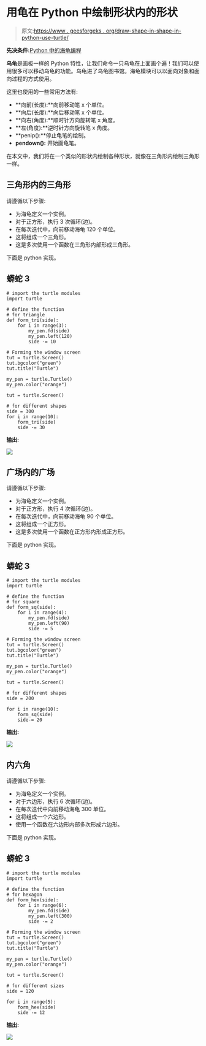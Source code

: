 # 用龟在 Python 中绘制形状内的形状

> 原文:[https://www . geesforgeks . org/draw-shape-in-shape-in-python-use-turtle/](https://www.geeksforgeeks.org/draw-shape-inside-shape-in-python-using-turtle/)

**先决条件:**[Python 中的海龟编程](https://www.geeksforgeeks.org/turtle-programming-python/)

**乌龟**是画板一样的 Python 特性，让我们命令一只乌龟在上面画个遍！我们可以使用很多可以移动乌龟的功能。乌龟进了乌龟图书馆。海龟模块可以以面向对象和面向过程的方式使用。

这里也使用的一些常用方法有:

*   **向前(长度):**向前移动笔 x 个单位。
*   **向后(长度):**向后移动笔 x 个单位。
*   **向右(角度):**顺时针方向旋转笔 x 角度。
*   **左(角度):**逆时针方向旋转笔 x 角度。
*   **penip():**停止龟笔的绘制。
*   **pendown():** 开始画龟笔。

在本文中，我们将在一个类似的形状内绘制各种形状，就像在三角形内绘制三角形一样。

## **三角形内的三角形**

请遵循以下步骤:

*   为海龟定义一个实例。
*   对于正方形，执行 3 次循环(边)。
*   在每次迭代中，向前移动海龟 120 个单位。
*   这将组成一个三角形。
*   这是多次使用一个函数在三角形内部形成三角形。

下面是 python 实现。

## 蟒蛇 3

```
# import the turtle modules
import turtle

# define the function
# for triangle
def form_tri(side):
    for i in range(3):
        my_pen.fd(side)
        my_pen.left(120)
        side -= 10

# Forming the window screen
tut = turtle.Screen()
tut.bgcolor("green")
tut.title("Turtle")

my_pen = turtle.Turtle()
my_pen.color("orange")

tut = turtle.Screen()          

# for different shapes
side = 300
for i in range(10):
    form_tri(side)
    side -= 30
```

**输出:**

![](img/9126147726838c28337cf73695b3212b.png)

## 广场内的广场

请遵循以下步骤:

*   为海龟定义一个实例。
*   对于正方形，执行 4 次循环(边)。
*   在每次迭代中，向前移动海龟 90 个单位。
*   这将组成一个正方形。
*   这是多次使用一个函数在正方形内形成正方形。

下面是 python 实现。

## 蟒蛇 3

```
# import the turtle modules
import turtle

# define the function
# for square
def form_sq(side):
    for i in range(4):
        my_pen.fd(side)
        my_pen.left(90)
        side -= 5

# Forming the window screen
tut = turtle.Screen()
tut.bgcolor("green")
tut.title("Turtle")

my_pen = turtle.Turtle()
my_pen.color("orange")

tut = turtle.Screen()          

# for different shapes
side = 200

for i in range(10):
    form_sq(side)
    side-= 20
```

**输出:**

![](img/9599cda82273ddcab503cedb7922e2f3.png)

## 内六角

请遵循以下步骤:

*   为海龟定义一个实例。
*   对于六边形，执行 6 次循环(边)。
*   在每次迭代中向前移动海龟 300 单位。
*   这将组成一个六边形。
*   使用一个函数在六边形内部多次形成六边形。

下面是 python 实现。

## 蟒蛇 3

```
# import the turtle modules
import turtle

# define the function
# for hexagon
def form_hex(side):
    for i in range(6):
        my_pen.fd(side)
        my_pen.left(300)
        side -= 2

# Forming the window screen
tut = turtle.Screen()
tut.bgcolor("green")
tut.title("Turtle")

my_pen = turtle.Turtle()
my_pen.color("orange")

tut = turtle.Screen()

# for different sizes
side = 120

for i in range(5):
    form_hex(side)
    side -= 12
```

**输出:**

![](img/e4679584ae023cf43ee07917c872b9e2.png)